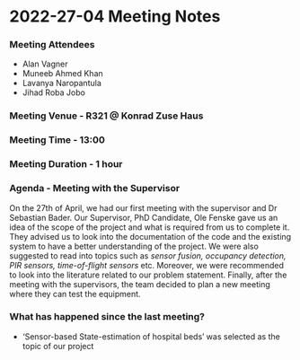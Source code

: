 # 2022-27-04 Meeting Notes

### Meeting Attendees

- Alan Vagner
- Muneeb Ahmed Khan
- Lavanya Naropantula
- Jihad Roba Jobo

### Meeting Venue - R321 @ Konrad Zuse Haus

### **Meeting Time - 13:00**

### Meeting Duration - 1 hour

### Agenda - Meeting with the Supervisor

On the 27th of April, we had our first meeting with the supervisor and Dr Sebastian Bader. Our Supervisor, PhD Candidate, Ole Fenske gave us an idea of the scope of the project and what is required from us to complete it. They advised us to look into the documentation of the code and the existing system to have a better understanding of the project. We were also suggested to read into topics such as *sensor fusion, occupancy detection, PIR sensors, time-of-flight sensors* etc. Moreover, we were recommended to look into the literature related to our problem statement. Finally, after the meeting with the supervisors, the team decided to plan a new meeting where they can test the equipment.

### What has happened since the last meeting?

- ‘Sensor-based State-estimation of hospital beds’ was selected as the topic of our project
